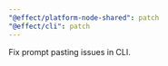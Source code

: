 ```yaml
---
"@effect/platform-node-shared": patch
"@effect/cli": patch
---
```


Fix prompt pasting issues in CLI.
